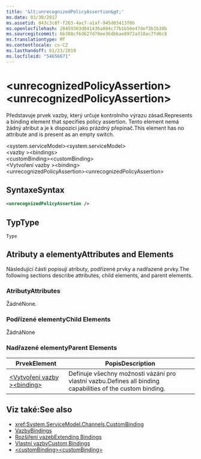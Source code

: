 ```yaml
---
title: '&lt;unrecognizedPolicyAssertion&gt;'
ms.date: 03/30/2017
ms.assetid: 043c3c8f-f263-4ac7-a1af-945d03413f0b
ms.openlocfilehash: 28459303d041436a804c77b1b56e47def3b1b30b
ms.sourcegitcommit: 6b308cf6d627d78ee36dbbae8972a310ac7fd6c8
ms.translationtype: MT
ms.contentlocale: cs-CZ
ms.lasthandoff: 01/23/2019
ms.locfileid: "54656671"
---
```

# <a name="ltunrecognizedpolicyassertiongt"></a><span data-ttu-id="4bc3d-102">&lt;unrecognizedPolicyAssertion&gt;</span><span class="sxs-lookup"><span data-stu-id="4bc3d-102">&lt;unrecognizedPolicyAssertion&gt;</span></span>
<span data-ttu-id="4bc3d-103">Představuje prvek vazby, který určuje kontrolního výrazu zásad.</span><span class="sxs-lookup"><span data-stu-id="4bc3d-103">Represents a binding element that specifies policy assertion.</span></span> <span data-ttu-id="4bc3d-104">Tento element nemá žádný atribut a je k dispozici jako prázdný přepínač.</span><span class="sxs-lookup"><span data-stu-id="4bc3d-104">This element has no attribute and is present as an empty switch.</span></span>  
  
 <span data-ttu-id="4bc3d-105">\<system.serviceModel></span><span class="sxs-lookup"><span data-stu-id="4bc3d-105">\<system.serviceModel></span></span>  
<span data-ttu-id="4bc3d-106">\<vazby ></span><span class="sxs-lookup"><span data-stu-id="4bc3d-106">\<bindings></span></span>  
<span data-ttu-id="4bc3d-107">\<customBinding></span><span class="sxs-lookup"><span data-stu-id="4bc3d-107">\<customBinding></span></span>  
<span data-ttu-id="4bc3d-108">\<Vytvoření vazby ></span><span class="sxs-lookup"><span data-stu-id="4bc3d-108">\<binding></span></span>  
<span data-ttu-id="4bc3d-109">\<unrecognizedPolicyAssertion></span><span class="sxs-lookup"><span data-stu-id="4bc3d-109">\<unrecognizedPolicyAssertion></span></span>  
  
## <a name="syntax"></a><span data-ttu-id="4bc3d-110">Syntaxe</span><span class="sxs-lookup"><span data-stu-id="4bc3d-110">Syntax</span></span>  
  
```xml  
<unrecognizedPolicyAssertion />
```  
  
## <a name="type"></a><span data-ttu-id="4bc3d-111">Typ</span><span class="sxs-lookup"><span data-stu-id="4bc3d-111">Type</span></span>  
 `Type`  
  
## <a name="attributes-and-elements"></a><span data-ttu-id="4bc3d-112">Atributy a elementy</span><span class="sxs-lookup"><span data-stu-id="4bc3d-112">Attributes and Elements</span></span>  
 <span data-ttu-id="4bc3d-113">Následující části popisují atributy, podřízené prvky a nadřazené prvky.</span><span class="sxs-lookup"><span data-stu-id="4bc3d-113">The following sections describe attributes, child elements, and parent elements.</span></span>  
  
### <a name="attributes"></a><span data-ttu-id="4bc3d-114">Atributy</span><span class="sxs-lookup"><span data-stu-id="4bc3d-114">Attributes</span></span>  
 <span data-ttu-id="4bc3d-115">Žádné</span><span class="sxs-lookup"><span data-stu-id="4bc3d-115">None.</span></span>  
  
### <a name="child-elements"></a><span data-ttu-id="4bc3d-116">Podřízené elementy</span><span class="sxs-lookup"><span data-stu-id="4bc3d-116">Child Elements</span></span>  
 <span data-ttu-id="4bc3d-117">Žádná</span><span class="sxs-lookup"><span data-stu-id="4bc3d-117">None</span></span>  
  
### <a name="parent-elements"></a><span data-ttu-id="4bc3d-118">Nadřazené elementy</span><span class="sxs-lookup"><span data-stu-id="4bc3d-118">Parent Elements</span></span>  
  
|<span data-ttu-id="4bc3d-119">Prvek</span><span class="sxs-lookup"><span data-stu-id="4bc3d-119">Element</span></span>|<span data-ttu-id="4bc3d-120">Popis</span><span class="sxs-lookup"><span data-stu-id="4bc3d-120">Description</span></span>|  
|-------------|-----------------|  
|[<span data-ttu-id="4bc3d-121">\<Vytvoření vazby ></span><span class="sxs-lookup"><span data-stu-id="4bc3d-121">\<binding></span></span>](../../../../../docs/framework/misc/binding.md)|<span data-ttu-id="4bc3d-122">Definuje všechny možnosti vázání pro vlastní vazbu.</span><span class="sxs-lookup"><span data-stu-id="4bc3d-122">Defines all binding capabilities of the custom binding.</span></span>|  
  
## <a name="see-also"></a><span data-ttu-id="4bc3d-123">Viz také:</span><span class="sxs-lookup"><span data-stu-id="4bc3d-123">See also</span></span>
- <xref:System.ServiceModel.Channels.CustomBinding>
- [<span data-ttu-id="4bc3d-124">Vazby</span><span class="sxs-lookup"><span data-stu-id="4bc3d-124">Bindings</span></span>](../../../../../docs/framework/wcf/bindings.md)
- [<span data-ttu-id="4bc3d-125">Rozšíření vazeb</span><span class="sxs-lookup"><span data-stu-id="4bc3d-125">Extending Bindings</span></span>](../../../../../docs/framework/wcf/extending/extending-bindings.md)
- [<span data-ttu-id="4bc3d-126">Vlastní vazby</span><span class="sxs-lookup"><span data-stu-id="4bc3d-126">Custom Bindings</span></span>](../../../../../docs/framework/wcf/extending/custom-bindings.md)
- [<span data-ttu-id="4bc3d-127">\<customBinding></span><span class="sxs-lookup"><span data-stu-id="4bc3d-127">\<customBinding></span></span>](../../../../../docs/framework/configure-apps/file-schema/wcf/custombinding.md)
